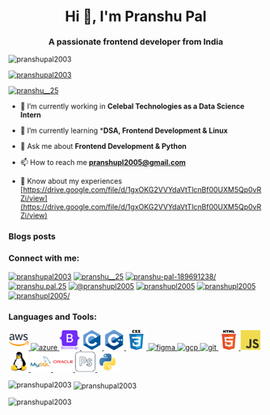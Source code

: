 
<h1 align="center">Hi 👋, I'm Pranshu Pal</h1>
<h3 align="center">A passionate frontend developer from India</h3>

<p align="left"> <img src="https://komarev.com/ghpvc/?username=pranshupal2003&label=Profile%20views&color=0e75b6&style=flat" alt="pranshupal2003" /> </p>

<p align="left"> <a href="https://github.com/ryo-ma/github-profile-trophy"><img src="https://github-profile-trophy.vercel.app/?username=pranshupal2003" alt="pranshupal2003" /></a> </p>

<p align="left"> <a href="https://twitter.com/pranshu__25" target="blank"><img src="https://img.shields.io/twitter/follow/pranshu__25?logo=twitter&style=for-the-badge" alt="pranshu__25" /></a> </p>

- 🔭 I’m currently working in **Celebal Technologies as a Data Science Intern**

- 🌱 I’m currently learning ***DSA, Frontend Development & Linux**

- 💬 Ask me about **Frontend Development & Python**

- 📫 How to reach me **pranshupl2005@gmail.com**

- 📄 Know about my experiences [https://drive.google.com/file/d/1gxOKG2VVYdaVtTlcnBf00UXM5Qp0vRZi/view](https://drive.google.com/file/d/1gxOKG2VVYdaVtTlcnBf00UXM5Qp0vRZi/view)

### Blogs posts
<!-- BLOG-POST-LIST:START -->
<!-- BLOG-POST-LIST:END -->

<h3 align="left">Connect with me:</h3>
<p align="left">
<a href="https://codepen.io/pranshupal2003" target="blank"><img align="center" src="https://raw.githubusercontent.com/rahuldkjain/github-profile-readme-generator/master/src/images/icons/Social/codepen.svg" alt="pranshupal2003" height="30" width="40" /></a>
<a href="https://twitter.com/pranshu__25" target="blank"><img align="center" src="https://raw.githubusercontent.com/rahuldkjain/github-profile-readme-generator/master/src/images/icons/Social/twitter.svg" alt="pranshu__25" height="30" width="40" /></a>
<a href="https://linkedin.com/in/pranshu-pal-189691238/" target="blank"><img align="center" src="https://raw.githubusercontent.com/rahuldkjain/github-profile-readme-generator/master/src/images/icons/Social/linked-in-alt.svg" alt="pranshu-pal-189691238/" height="30" width="40" /></a>
<a href="https://instagram.com/pranshu.pal.25" target="blank"><img align="center" src="https://raw.githubusercontent.com/rahuldkjain/github-profile-readme-generator/master/src/images/icons/Social/instagram.svg" alt="pranshu.pal.25" height="30" width="40" /></a>
<a href="https://medium.com/@pranshupl2005" target="blank"><img align="center" src="https://raw.githubusercontent.com/rahuldkjain/github-profile-readme-generator/master/src/images/icons/Social/medium.svg" alt="@pranshupl2005" height="30" width="40" /></a>
<a href="https://www.codechef.com/users/pranshupl2005" target="blank"><img align="center" src="https://cdn.jsdelivr.net/npm/simple-icons@3.1.0/icons/codechef.svg" alt="pranshupl2005" height="30" width="40" /></a>
<a href="https://www.hackerrank.com/pranshupl2005" target="blank"><img align="center" src="https://raw.githubusercontent.com/rahuldkjain/github-profile-readme-generator/master/src/images/icons/Social/hackerrank.svg" alt="pranshupl2005" height="30" width="40" /></a>
<a href="https://www.leetcode.com/pranshupl2005/" target="blank"><img align="center" src="https://raw.githubusercontent.com/rahuldkjain/github-profile-readme-generator/master/src/images/icons/Social/leet-code.svg" alt="pranshupl2005/" height="30" width="40" /></a>
</p>

<h3 align="left">Languages and Tools:</h3>
<p align="left"> <a href="https://aws.amazon.com" target="_blank" rel="noreferrer"> <img src="https://raw.githubusercontent.com/devicons/devicon/master/icons/amazonwebservices/amazonwebservices-original-wordmark.svg" alt="aws" width="40" height="40"/> </a> <a href="https://azure.microsoft.com/en-in/" target="_blank" rel="noreferrer"> <img src="https://www.vectorlogo.zone/logos/microsoft_azure/microsoft_azure-icon.svg" alt="azure" width="40" height="40"/> </a> <a href="https://getbootstrap.com" target="_blank" rel="noreferrer"> <img src="https://raw.githubusercontent.com/devicons/devicon/master/icons/bootstrap/bootstrap-plain-wordmark.svg" alt="bootstrap" width="40" height="40"/> </a> <a href="https://www.cprogramming.com/" target="_blank" rel="noreferrer"> <img src="https://raw.githubusercontent.com/devicons/devicon/master/icons/c/c-original.svg" alt="c" width="40" height="40"/> </a> <a href="https://www.w3schools.com/cpp/" target="_blank" rel="noreferrer"> <img src="https://raw.githubusercontent.com/devicons/devicon/master/icons/cplusplus/cplusplus-original.svg" alt="cplusplus" width="40" height="40"/> </a> <a href="https://www.w3schools.com/css/" target="_blank" rel="noreferrer"> <img src="https://raw.githubusercontent.com/devicons/devicon/master/icons/css3/css3-original-wordmark.svg" alt="css3" width="40" height="40"/> </a> <a href="https://www.figma.com/" target="_blank" rel="noreferrer"> <img src="https://www.vectorlogo.zone/logos/figma/figma-icon.svg" alt="figma" width="40" height="40"/> </a> <a href="https://cloud.google.com" target="_blank" rel="noreferrer"> <img src="https://www.vectorlogo.zone/logos/google_cloud/google_cloud-icon.svg" alt="gcp" width="40" height="40"/> </a> <a href="https://git-scm.com/" target="_blank" rel="noreferrer"> <img src="https://www.vectorlogo.zone/logos/git-scm/git-scm-icon.svg" alt="git" width="40" height="40"/> </a> <a href="https://www.w3.org/html/" target="_blank" rel="noreferrer"> <img src="https://raw.githubusercontent.com/devicons/devicon/master/icons/html5/html5-original-wordmark.svg" alt="html5" width="40" height="40"/> </a> <a href="https://developer.mozilla.org/en-US/docs/Web/JavaScript" target="_blank" rel="noreferrer"> <img src="https://raw.githubusercontent.com/devicons/devicon/master/icons/javascript/javascript-original.svg" alt="javascript" width="40" height="40"/> </a> <a href="https://www.linux.org/" target="_blank" rel="noreferrer"> <img src="https://raw.githubusercontent.com/devicons/devicon/master/icons/linux/linux-original.svg" alt="linux" width="40" height="40"/> </a> <a href="https://www.mysql.com/" target="_blank" rel="noreferrer"> <img src="https://raw.githubusercontent.com/devicons/devicon/master/icons/mysql/mysql-original-wordmark.svg" alt="mysql" width="40" height="40"/> </a> <a href="https://www.oracle.com/" target="_blank" rel="noreferrer"> <img src="https://raw.githubusercontent.com/devicons/devicon/master/icons/oracle/oracle-original.svg" alt="oracle" width="40" height="40"/> </a> <a href="https://www.photoshop.com/en" target="_blank" rel="noreferrer"> <img src="https://raw.githubusercontent.com/devicons/devicon/master/icons/photoshop/photoshop-line.svg" alt="photoshop" width="40" height="40"/> </a> <a href="https://www.python.org" target="_blank" rel="noreferrer"> <img src="https://raw.githubusercontent.com/devicons/devicon/master/icons/python/python-original.svg" alt="python" width="40" height="40"/> </a> </p>

<p><img align="left" src="https://github-readme-stats.vercel.app/api/top-langs?username=pranshupal2003&show_icons=true&locale=en&layout=compact" alt="pranshupal2003" /></p>

<p>&nbsp;<img align="center" src="https://github-readme-stats.vercel.app/api?username=pranshupal2003&show_icons=true&locale=en" alt="pranshupal2003" /></p>

<p><img align="center" src="https://github-readme-streak-stats.herokuapp.com/?user=pranshupal2003&" alt="pranshupal2003" /></p>
